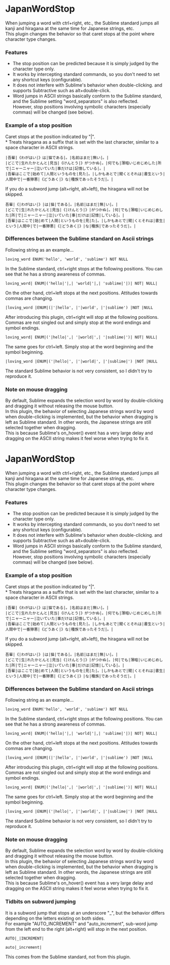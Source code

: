 # JapanWordStop

When jumping a word with ctrl+right, etc., the Sublime standard jumps all kanji and hiragana at the same time for Japanese strings, etc.<br>
This plugin changes the behavior so that caret stops at the point where character type changes.

### Features

- The stop position can be predicted because it is simply judged by the character type only.
- It works by intercepting standard commands, so you don't need to set any shortcut keys (configurable).
- It does not interfere with Sublime's behavior when double-clicking. and supports Subtractive such as alt+double-click.
- Word jumps in ASCII strings basically conform to the Sublime standard, and the Sublime setting "word_separators" is also reflected.<br>
However, stop positions involving symbolic characters (especially commas) will be changed (see below).

### Example of a stop position

Caret stops at the position indicated by "|".<br>
\* Treats hiragana as a suffix that is set with the last character, similar to a space character in ASCII strings.
```
|吾輩|《わがはい|》は|猫である|。|名前はまだ|無い|。|
|どこで|生れたかとんと|見当|《けんとう|》がつかぬ|。|何でも|薄暗いじめじめした|所で|ニャーニャー|泣いていた|事だけは|記憶している|。|
|吾輩はここで|始めて|人間というものを|見た|。|しかもあとで|聞くとそれは|書生という|人間中で|一番獰悪|《どうあく|》な|種族であったそうだ|。|
```

If you do a subword jump (alt+right, alt+left), the hiragana will not be skipped.
```
吾輩|《|わがはい|》|は|猫|である|。|名前|はまだ|無|い|。|
|どこで|生|れたかとんと|見当|《|けんとう|》|がつかぬ|。|何|でも|薄暗|いじめじめした|所|で|ニャーニャー|泣|いていた|事|だけは|記憶|している|。|
|吾輩|はここで|始|めて|人間|というものを|見|た|。|しかもあとで|聞|くとそれは|書生|という|人間中|で|一番獰悪|《|どうあく|》|な|種族|であったそうだ|。|
```

### Differences between the Sublime standard on Ascii strings

Following string as an example...
```
loving_word ENUM('hello', 'world', 'sublime') NOT NULL
```

In the Sublime standard, ctrl+right stops at the following positions. You can see that he has a strong awareness of commas.
```
loving_word| ENUM|('hello|'|,| 'world|'|,| 'sublime|'|)| NOT| NULL|
```
On the other hand, ctrl+left stops at the next positions. Attitudes towards commas are changing.
```
|loving_word |ENUM|(|'|hello', |'|world', |'|sublime') |NOT |NULL
```

After introducing this plugin, ctrl+right will stop at the following positions.<br>
Commas are not singled out and simply stop at the word endings and symbol endings.
```
loving_word| ENUM|('|hello|',| '|world|',| '|sublime|')| NOT| NULL|
```
The same goes for ctrl+left. Simply stop at the word beginning and the symbol beginning.
```
|loving_word |ENUM|('|hello|', |'|world|', |'|sublime|') |NOT |NULL
```

The standard Sublime behavior is not very consistent, so I didn't try to reproduce it.

### Note on mouse dragging

By default, Sublime expands the selection word by word by double-clicking and dragging it without releasing the mouse button.<br>
In this plugin, the behavior of selecting Japanese strings word by word when double-clicking is implemented, but the behavior when dragging is left as Sublime standard. In other words, the Japanese strings are still selected together when dragging.<br>
This is because Sublime's on_hover() event has a very large delay and dragging on the ASCII string makes it feel worse when trying to fix it.
# JapanWordStop

When jumping a word with ctrl+right, etc., the Sublime standard jumps all kanji and hiragana at the same time for Japanese strings, etc.<br>
This plugin changes the behavior so that caret stops at the point where character type changes.

### Features

- The stop position can be predicted because it is simply judged by the character type only.
- It works by intercepting standard commands, so you don't need to set any shortcut keys (configurable).
- It does not interfere with Sublime's behavior when double-clicking. and supports Subtractive such as alt+double-click.
- Word jumps in ASCII strings basically conform to the Sublime standard, and the Sublime setting "word_separators" is also reflected.<br>
However, stop positions involving symbolic characters (especially commas) will be changed (see below).

### Example of a stop position

Caret stops at the position indicated by "|".<br>
\* Treats hiragana as a suffix that is set with the last character, similar to a space character in ASCII strings.
```
|吾輩|《わがはい|》は|猫である|。|名前はまだ|無い|。|
|どこで|生れたかとんと|見当|《けんとう|》がつかぬ|。|何でも|薄暗いじめじめした|所で|ニャーニャー|泣いていた|事だけは|記憶している|。|
|吾輩はここで|始めて|人間というものを|見た|。|しかもあとで|聞くとそれは|書生という|人間中で|一番獰悪|《どうあく|》な|種族であったそうだ|。|
```

If you do a subword jump (alt+right, alt+left), the hiragana will not be skipped.
```
吾輩|《|わがはい|》|は|猫|である|。|名前|はまだ|無|い|。|
|どこで|生|れたかとんと|見当|《|けんとう|》|がつかぬ|。|何|でも|薄暗|いじめじめした|所|で|ニャーニャー|泣|いていた|事|だけは|記憶|している|。|
|吾輩|はここで|始|めて|人間|というものを|見|た|。|しかもあとで|聞|くとそれは|書生|という|人間中|で|一番獰悪|《|どうあく|》|な|種族|であったそうだ|。|
```

### Differences between the Sublime standard on Ascii strings

Following string as an example...
```
loving_word ENUM('hello', 'world', 'sublime') NOT NULL
```

In the Sublime standard, ctrl+right stops at the following positions. You can see that he has a strong awareness of commas.
```
loving_word| ENUM|('hello|'|,| 'world|'|,| 'sublime|'|)| NOT| NULL|
```
On the other hand, ctrl+left stops at the next positions. Attitudes towards commas are changing.
```
|loving_word |ENUM|(|'|hello', |'|world', |'|sublime') |NOT |NULL
```

After introducing this plugin, ctrl+right will stop at the following positions.<br>
Commas are not singled out and simply stop at the word endings and symbol endings.
```
loving_word| ENUM|('|hello|',| '|world|',| '|sublime|')| NOT| NULL|
```
The same goes for ctrl+left. Simply stop at the word beginning and the symbol beginning.
```
|loving_word |ENUM|('|hello|', |'|world|', |'|sublime|') |NOT |NULL
```

The standard Sublime behavior is not very consistent, so I didn't try to reproduce it.

### Note on mouse dragging

By default, Sublime expands the selection word by word by double-clicking and dragging it without releasing the mouse button.<br>
In this plugin, the behavior of selecting Japanese strings word by word when double-clicking is implemented, but the behavior when dragging is left as Sublime standard. In other words, the Japanese strings are still selected together when dragging.<br>
This is because Sublime's on_hover() event has a very large delay and dragging on the ASCII string makes it feel worse when trying to fix it.

### Tidbits on subword jumping

It is a subword jump that stops at an underscore "_", but the behavior differs depending on the letters existing on both sides. <br>
For example "AUTO_INCREMENT" and "auto_increment", sub-word jump from the left end to the right (alt+right) will stop in the next position.
```
AUTO|_|INCREMENT|
```
```
auto|_increment|
```
This comes from the Sublime standard, not from this plugin.
